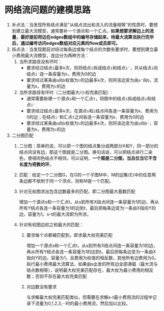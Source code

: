 # 网络流问题的建模思路
1. 补点法：当发现所有结点满足"从结点流出和流入的流量相等"的性质时，要想到建立最大流模型，通常要补一个源点和一个汇点。**如果想要求解边上的流量，最好提前将边在edges数组中的编号存储起来，待最大流算法执行完毕后，通过编号访问edges数组对应元素的flow成员即可。**
2. 拆点法：当发现题目对经过每条边或每个结点的次数有要求时，要想到建立最小费用最大流模型，连边分为两种方法：
   1. 当所求路径没有环时：
       - 要求经过结点`i`最多`k`次，则将结点`i`拆成结点`i`和结点`i'`，并从结点`i`向结点`i'`连一条容量为`k`，费用为0的边
       - 要求经过某条由`a`向`b`权值为`c`的边最多`k`次，则将该边变为由`a'`向`b`，流量为`k`，费用为`c`的边
   2. 当所求路径有环时（二分图最大/小权完美匹配）：
       - 通常需要新建一个源点`s`和一个汇点`t`，将图中的结点`i`拆成结点`i`和结点`i'`
       - 要求经过结点`i`最多`k`次，在源点`s`和`i`结点间各连一条容量为`k`、费用为0的边；在结点`i'`和汇点`t`之间各连一条容量为`k`、费用为0的边
       - 要求经过某条由`a`向`b`权值为`c`的边最多`k`次，则将该边变为由`a`向`b'`，容量为`k`，费用为`c`的边
3. 二分图匹配
   1. 二分图：简单的说，可以把一个图的结点集分成两部分X和Y，同一部分的结点间没有边，那这个图就是二分图。换句话说，可以把结点进行二染色，使得同色结点不相邻。可以证明，**一个图是二分图，当且仅当它不含长度为奇数的环**。
   2. 匹配：给定一个二分图G，在G的一个子图M中，M的边集{E}中的任意两条边都不依附于同一个顶点，则称M是一个匹配。 
   3. 针对无权图求出包含边数最多的匹配，即二分图最大基数匹配
   
      增加一个源点s和一个汇点t，从s到所有X结点间连一条容量为1的边，再从所有Y结点各连一条容量为1的边到t，最后把每条边变为一条由X指向Y的边，容量为1。s-t的最大流即为所求。
   4. 针对有权图边权之和最大的匹配：
      1. 要求每个点都被匹配到，即求最大权完美匹配
      
         增加一个源点s和一个汇点t，从s到所有X结点间连一条容量为1的边，再从所有Y结点各连一条容量为1的边到t。最后把每条边变为一条由X指向Y的边，容量为1，且费用为权值的相反数，其他所有边费用为0。执行最小费用最大流算法，如果由s出发的所有边全部满载（最大流与结点数相等），说明最大权完美匹配存在，最大权为最小费用的相反数；否则不存在最大权完美匹配
      2. 对边数没有要求
      
         与求解最大权完美匹配类似，但需要在求解s-t最小费用流的过程中记录下流量为0,1,2,3,···时的最小费用流，然后加以比较。
